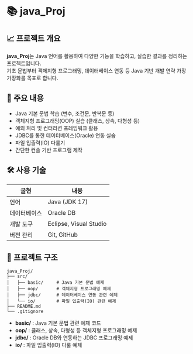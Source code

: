 # 📚 java_Proj

## 📈 프로젝트 개요
**java_Proj**는 Java 언어를 활용하여 다양한 기능을 학습하고, 실습한 결과를 정리하는 프로젝트입니다.  
기초 문법부터 객체지형 프로그래밍, 데이터베이스 연동 등 Java 기반 개발 연략 가장 가장화를 목표로 합니다.

## 🚀 주요 내용
- Java 기본 문법 학습 (변수, 조건문, 반복문 등)
- 객체지형 프로그래밍(OOP) 실습 (클래스, 상속, 다형성 등)
- 예외 처리 및 컨터리션 프레임워크 활용
- JDBC를 통한 데이터베이스(Oracle) 연동 실습
- 파일 입출력(IO) 다룰기
- 간단한 컨솔 기반 프로그램 제작

## 🛠️ 사용 기술
| 굴현        | 내용                |
|-------------|---------------------|
| 언어         | Java (JDK 17)        |
| 데이터베이스 | Oracle DB            |
| 개발 도구    | Eclipse, Visual Studio |
| 버전 관리    | Git, GitHub          |

## 📂 프로젝트 구조
```
java_Proj/
├── src/
│   ├── basic/     # Java 기본 문법 예제
│   ├── oop/       # 객체지형 프로그래밍 예제
│   ├── jdbc/      # 데이터베이스 연동 관련 예제
│   └── io/        # 파일 입출력(IO) 관련 예제
├── README.md
└── .gitignore
```

- **basic/** : Java 기본 문법 관련 예제 코드
- **oop/** : 클래스, 상속, 다형성 등 객체지형 프로그래밍 예제
- **jdbc/** : Oracle DB와 연동하는 JDBC 프로그래밍 예제
- **io/** : 파일 입출력(IO) 다룰 예제
